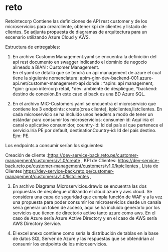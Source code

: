 # reto
Retointecorp
Contiene las definiciones de API rest customer y de los microservicios para crearcliente, obtener kpi de clientes y listado de clientes.
Se adjunta propuesta de diagramas de arquitectura para un escenario utilizando Azure Cloud y AWS.

Estructura de entregables:

1) En archivo CustomerManagement.yaml se encuentra la definición del api rest documento en swagger indicando el dominio de negocio alineado    a BIAN : Customer Management.  
   En el yaml se detalla que se tendrá un api management de azure el cual tiene la siguiente nomenclatura:
   apim-ginr-dev-backend-001.azure-api.net/customer-management-api donde :
   *apim: api management,
   *ginr: grupo intercorp retail,
   *dev: ambiente de despliegue,
   *backend: destino de conexión.En este caso el back es una BD Azure SQL.
   
2) En el archivo MIC-Customers.yaml se encuentra el microservicio que contiene los 3 endpoints: create(crea cliente), kpiclientes,listclientes.
En cada microservicio se ha incluido unos headers a modo de tener un estándar para consumir los microservicios:
consumer-id: Aquí iría el canal o aplicativo consumidor,
country-id: Id del país al que pertenece el servicio.Iría PE por default,
destinationCountry-id: Id del país destino. Ejm: PE.

Los endpoints a consumir serían los siguientes:

Creación de cliente :https://dev-service-back.reto.pe/customer-management/customers/v1.0/create ,
KPI de Clientes:  https://dev-service-back.reto.pe/customer-management/customers/v1.0/kpiclientes ,
Lista de Clientes https://dev-service-back.reto.pe/customer-management/customers/v1.0/listclientes ,


3) En archivo Diagrama Microservicios.drawio se encuentra las dos propuestas de despliegue utilizando el cloud azure y aws cloud. Se considera una capa de seguridad que cumpla función de WAF y a la vez una propuesta para poder consumir los microservicios desde un canala sería generar un token de acceso, aquí se ha incluido generarlo por los servicios que tienen de directorio activo tanto azure como aws. En el caso de Azure sería Azure Active Directory y en el caso de AWS sería AWS Directory Service.

4) El excel anexo contiene como sería la distribución de tablas en la base de datos SQL Server de Azure y las respuestas que se obtendrían al consumir los endpoints de los microservicios.
